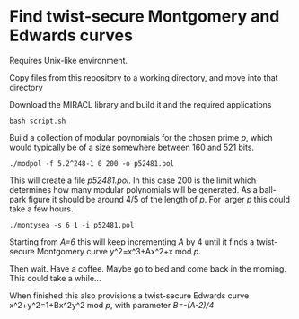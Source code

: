 # Find twist-secure Montgomery and Edwards curves

Requires Unix-like environment.

Copy files from this repository to a working directory, and move into that directory 

Download the MIRACL library and build it and the required applications

	bash script.sh

Build a collection of modular poynomials for the chosen prime *p*, which would typically be of a size somewhere between 160 and 521 bits.

	./modpol -f 5.2^248-1 0 200 -o p52481.pol

This will create a file *p52481.pol*. In this case 200 is the limit which determines how many modular polynomials will be generated. 
As a ball-park figure it should be around 4/5 of the length of *p*. For larger *p* this could take a few hours.

	./montysea -s 6 1 -i p52481.pol

Starting from *A=6* this will keep incrementing *A* by 4 until it finds a twist-secure Montgomery curve y^2=x^3+Ax^2+x mod *p*.

Then wait. Have a coffee. Maybe go to bed and come back in the morning. This could take a while...

When finished this also provisions a twist-secure Edwards curve x^2+y^2=1+Bx^2y^2 mod *p*, with parameter *B=-(A-2)/4*
